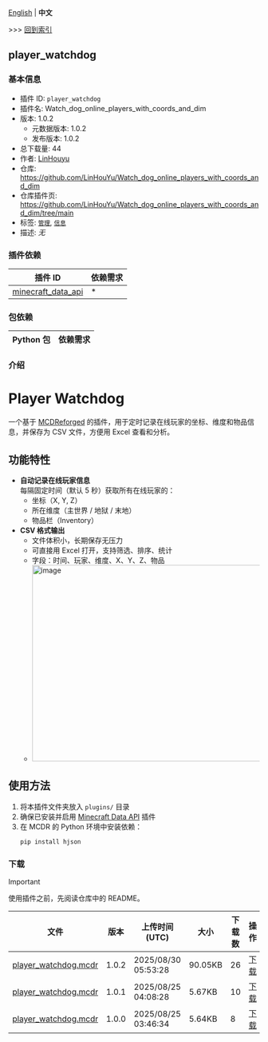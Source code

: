 [English](readme.md) | **中文**

\>\>\> [回到索引](/readme-zh_cn.md)

## player_watchdog

### 基本信息

- 插件 ID: `player_watchdog`
- 插件名: Watch_dog_online_players_with_coords_and_dim
- 版本: 1.0.2
  - 元数据版本: 1.0.2
  - 发布版本: 1.0.2
- 总下载量: 44
- 作者: [LinHouyu](https://github.com/LinHouYu)
- 仓库: https://github.com/LinHouYu/Watch_dog_online_players_with_coords_and_dim
- 仓库插件页: https://github.com/LinHouYu/Watch_dog_online_players_with_coords_and_dim/tree/main
- 标签: [`管理`](/labels/management/readme-zh_cn.md), [`信息`](/labels/information/readme-zh_cn.md)
- 描述: *无*

### 插件依赖

| 插件 ID | 依赖需求 |
| --- | --- |
| [minecraft_data_api](/plugins/minecraft_data_api/readme-zh_cn.md) | * |

### 包依赖

| Python 包 | 依赖需求 |
| --- | --- |

### 介绍

# Player Watchdog

一个基于 [MCDReforged](https://mcdreforged.com/) 的插件，用于定时记录在线玩家的坐标、维度和物品信息，并保存为 CSV 文件，方便用 Excel 查看和分析。

## 功能特性
- **自动记录在线玩家信息**  
  每隔固定时间（默认 5 秒）获取所有在线玩家的：
  - 坐标（X, Y, Z）
  - 所在维度（主世界 / 地狱 / 末地）
  - 物品栏（Inventory）
- **CSV 格式输出**
  - 文件体积小，长期保存无压力
  - 可直接用 Excel 打开，支持筛选、排序、统计
  - 字段：时间、玩家、维度、X、Y、Z、物品
  - <img width="1620" height="393" alt="image" src="https://github.com/user-attachments/assets/10fd545f-f901-4d63-9106-b265f3822aba" />

## 使用方法
1. 将本插件文件夹放入 `plugins/` 目录
2. 确保已安装并启用 [Minecraft Data API](https://mcdreforged.com/zh-CN/plugin/minecraft_data_api) 插件
3. 在 MCDR 的 Python 环境中安装依赖：
   ```bash
   pip install hjson
   ```

### 下载

> [!IMPORTANT]
> 使用插件之前，先阅读仓库中的 README。

| 文件 | 版本 | 上传时间 (UTC) | 大小 | 下载数 | 操作 |
| --- | --- | --- | --- | --- | --- |
| [player_watchdog.mcdr](https://github.com/LinHouYu/Watch_dog_online_players_with_coords_and_dim/releases/tag/v1.0.2) | 1.0.2 | 2025/08/30 05:53:28 | 90.05KB | 26 | [下载](https://github.com/LinHouYu/Watch_dog_online_players_with_coords_and_dim/releases/download/v1.0.2/player_watchdog.mcdr) |
| [player_watchdog.mcdr](https://github.com/LinHouYu/Watch_dog_online_players_with_coords_and_dim/releases/tag/v1.0.1) | 1.0.1 | 2025/08/25 04:08:28 | 5.67KB | 10 | [下载](https://github.com/LinHouYu/Watch_dog_online_players_with_coords_and_dim/releases/download/v1.0.1/player_watchdog.mcdr) |
| [player_watchdog.mcdr](https://github.com/LinHouYu/Watch_dog_online_players_with_coords_and_dim/releases/tag/v1.0.0) | 1.0.0 | 2025/08/25 03:46:34 | 5.64KB | 8 | [下载](https://github.com/LinHouYu/Watch_dog_online_players_with_coords_and_dim/releases/download/v1.0.0/player_watchdog.mcdr) |

